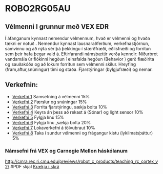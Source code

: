 # ROBO2RG05AU
## Vélmenni I grunnur með VEX EDR
Í áfanganum kynnast nemendur vélmennum, hvað er vélmenni og hvaða tækni er notuð . Nemendur kynnast  lausnaraðferðum, verkefnastjórnun, samvinnu og að nýta sér þá þekkingu í stærðfræði, eðlisfræði og forritun sem þeir hafa þegar vald á.  Eftirfarandi námsþættir verða kenndir: Niðurbrot vandamála úr flókinni  hegðun í einafalda hegðun (Behavior ) gerð flæðirita  og sauðakóða og að lokum forritun sem vélmenni skilur.  Hreyfing (fram,aftur,snúningur) tími og staða. Fjarstýringar (bylgjufræði) og nemar.

## Verkefnin:
* [Verkefni 1](verkefni1/verkefni1.md) Samsetning á vélmenni	15% 
* [Verkefni 2](verkefni2/verkefni2.md)	Færslur og snúningar	15%
* [Verkefni 3](verkefni3/verkefni3.md)	Forrita fjarstýringu, sækja bolta 	10%
* [Verkefni 4](verkefni4/verkefni4.md)	Keyra án þess að rekast á (Sónar) og light sensor	10%
* [Verkefni 5](verkefni5/verkefni5.md)	Fylgja línu 	15%
* [Verkefni 6](verkefni6/verkefni6.md)	Fylgja línu ,sækja bolta 20%
* [Verkefni 7](verkefni7/Web/UserRobert.html)	Lokaverkefni á tölvubraut	10%
* [Verkefni 8](verkefni8/verkefni8.md)	Taka í sundur vélmenni og frágangur kistu (lykilmatsþáttur)	5%

### Námsefni frá VEX og Carnegie Mellon háskólanum
 http://cmra.rec.ri.cmu.edu/previews/robot_c_products/teaching_rc_cortex_v2/
#PDF skjal
[Krækja í skrá](https://github.com/eirben/rob2a/blob/master/VEX_Lab_Schedule.pdf)
